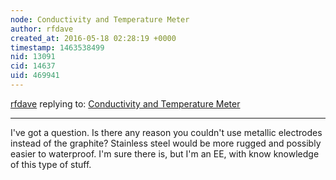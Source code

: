 ```yaml
---
node: Conductivity and Temperature Meter
author: rfdave
created_at: 2016-05-18 02:28:19 +0000
timestamp: 1463538499
nid: 13091
cid: 14637
uid: 469941
---
```




[rfdave](../profile/rfdave) replying to: [Conductivity and Temperature Meter](../notes/bhickman/05-09-2016/conductivity-and-temperature-meter)

----
I've got a question. Is there any reason you couldn't use metallic electrodes instead of the graphite?  Stainless steel would be more rugged and possibly easier to waterproof. I'm sure there is, but I'm an EE, with know knowledge of this type of stuff. 